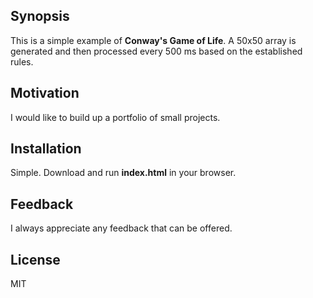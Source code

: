 ## Synopsis

This is a simple example of **Conway's Game of Life**. A 50x50 array is generated and then processed every 500 ms based on the established rules.

## Motivation

I would like to build up a portfolio of small projects.

## Installation

Simple. Download and run **index.html** in your browser.

## Feedback

I always appreciate any feedback that can be offered.

## License

MIT
